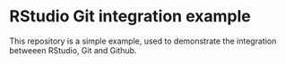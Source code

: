 # RStudio Git integration example

This repository is a simple example, used to demonstrate the integration betweeen RStudio, Git and Github. 
